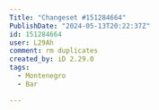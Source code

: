 ```yaml
---
Title: "Changeset #151284664"
PublishDate: "2024-05-13T20:22:37Z"
id: 151284664
user: L29Ah
comment: rm duplicates
created_by: iD 2.29.0
tags:
  - Montenegro
  - Bar

---
```


